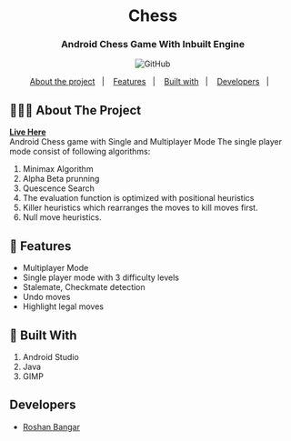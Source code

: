 <h1 align="center">
	Chess
</h1>

<h3 align="center">
  Android Chess Game With Inbuilt Engine
</h3>

<p align="center">

  <img alt="GitHub" src="https://img.shields.io/github/license/EliasGcf/readme-template">
</p>

<p align="center">
  <a href="#-about-the-project">About the project</a>&nbsp;&nbsp;&nbsp;|&nbsp;&nbsp;&nbsp;
  <a href="#-features">Features</a>&nbsp;&nbsp;&nbsp;|&nbsp;&nbsp;&nbsp;
  <a href="#-built-with">Built with</a>&nbsp;&nbsp;&nbsp;|&nbsp;&nbsp;&nbsp;
  <a href="#developers">Developers</a>&nbsp;&nbsp;&nbsp;|&nbsp;&nbsp;&nbsp;
</p>



## 👨🏻‍💻 About The Project
<b><a href = "https://play.google.com/store/apps/details?id=com.invertaze.chess">Live Here</a></b><br/>
Android Chess game with Single and Multiplayer Mode
The single player mode consist of following algorithms: 
  1. Minimax Algorithm
  2. Alpha Beta prunning
  3. Quescence Search
  4. The evaluation function is optimized with positional heuristics
  5. Killer heuristics which rearranges the moves to kill moves first. 
  6. Null move heuristics. 
## 🌟 Features
- Multiplayer Mode 
- Single player mode with 3 difficulty levels
- Stalemate, Checkmate detection
- Undo moves
- Highlight legal moves

## 🚀 Built With
1. Android Studio
2. Java
3. GIMP

## Developers
- [Roshan Bangar](https://github.com/Roshan23699)
